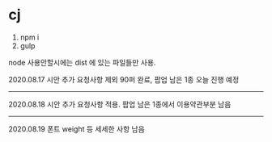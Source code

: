 # cj
1. npm i 
2. gulp

node 사용안할시에는 dist 에 있는 파일들만 사용. 

2020.08.17
시안 추가 요청사항 제외 90퍼 완료,
팝업 남은 1종 오늘 진행 예정

- - -
2020.08.18
시안 추가 요청사항 적용. 
팝업 남은 1종에서 이용약관부분 남음 

- - -
2020.08.19
폰트 weight 등 세세한 사항 남음 
